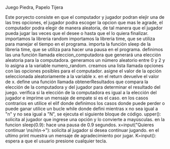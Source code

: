 Juego Piedra, Papelo Tijera

Este poryecto consiste en que el computador y jugador podran elejir una de las tres opciones, el jugador podra escoger la opcion que mas le agrade, el computador podra elegir de manera aleatoria, de tal manera que el jugador pueda jugar las veces que el desee o hasta que el lo quiera finalizar.
importamos la libreria random
importamos la libreria time, que se utiliza para manejar el tiempo en el programa.
importa la función sleep de la libreria time, que se utiliza para hacer una pausa en el programa.
definimos las una función llamada eleccion_computadora que generará una elección aleatoria para la computadora.
generamos un número aleatorio entre 0 y 2 y lo asigna a la variable numero_random.
creamos una lista llamada opciones con las opciones posibles para el computador.
asigne el valor de la opción seleccionada aleatoriamente a la variable x.
en el return devuelve el valor de x.
define una función llamada obtenerResultados que compara la elección de la computadora y del jugador para determinar el resultado del juego.
verifica si la elección de la computadora es igual a la elección del jugador e imprime un mensaje de empate si es el caso. 
en los casos contrarios en utilice el elif donde definimos los casos donde puede perder o puede ganar 
utilice un bucle while donde defini mientras x no sea igual a "n" y no sea igual a "N", se ejecuta el siguiente bloque de código.
upper(): solicita al jugador que ingrese una opción y lo convierte a mayúsculas.
en la funcion sleep(0.9): hace una pausa de 0.9 segundos.
x=input("Quieres continuar \ns/n\n->"): solicita al jugador si desea continuar jugando.
en el ultimo print muestra un mensaje de agradecimiento por jugar.
 K=input(): espera a que el usuario presione cualquier tecla.